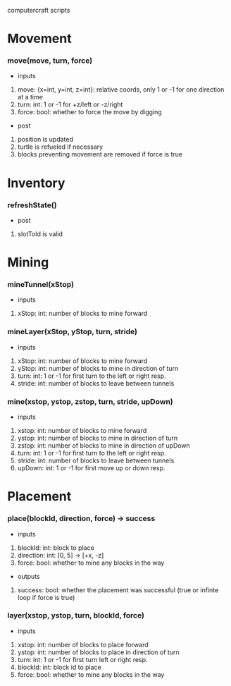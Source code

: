 computercraft scripts

# Movement
### move(move, turn, force)
- inputs
 1. move: {x=int, y=int, z=int}: relative coords, only 1 or -1 for one direction at a time
 2. turn: int: 1 or -1 for +z/left or -z/right
 3. force: bool: whether to force the move by digging
- post
 1. position is updated
 2. turtle is refueled if necessary
 3. blocks preventing movement are removed if force is true

# Inventory
### refreshState()
- post
 1. slotToId is valid

# Mining
### mineTunnel(xStop)
- inputs
 1. xStop: int: number of blocks to mine forward
### mineLayer(xStop, yStop, turn, stride)
- inputs
 1. xStop: int: number of blocks to mine forward
 2. yStop: int: number of blocks to mine in direction of turn
 3. turn: int: 1 or -1 for first turn to the left or right resp.
 4. stride: int: number of blocks to leave between tunnels
### mine(xstop, ystop, zstop, turn, stride, upDown)
- inputs
 1. xstop: int: number of blocks to mine forward
 2. ystop: int: number of blocks to mine in direction of turn
 3. zstop: int: number of blocks to mine in direction of upDown
 4. turn: int: 1 or -1 for first turn to the left or right resp.
 5. stride: int: number of blocks to leave between tunnels
 6. upDown: int: 1 or -1 for first move up or down resp.

# Placement
### place(blockId, direction, force) -> success
- inputs
 1. blockId: int: block to place
 2. direction: int: [0, 5] -> [+x, -z]
 3. force: bool: whether to mine any blocks in the way
- outputs
 1. success: bool: whether the placement was successful (true or infinte loop if force is true)
### layer(xstop, ystop, turn, blockId, force)
- inputs
 1. xstop: int: number of blocks to place forward
 2. ystop: int: number of blocks to place in direction of turn
 3. turn: int: 1 or -1 for first turn left or right resp.
 4. blockId: int: block id to place
 5. force: bool: whether to mine any blocks in the way
